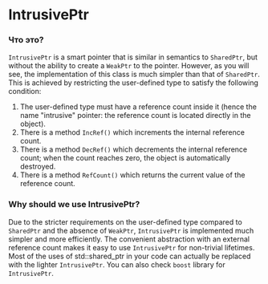 # IntrusivePtr

### Что это?
`IntrusivePtr` is a smart pointer that is similar in semantics to `SharedPtr`,
but without the ability to create a `WeakPtr` to the pointer. However, as you
will see, the implementation of this class is much simpler than that of `SharedPtr`.
This is achieved by restricting the user-defined type to satisfy the following condition:
1. The user-defined type must have a reference count inside it (hence the name "intrusive" pointer: the reference count is located directly in the object).
2. There is a method `IncRef()` which increments the internal reference count.
3. There is a method `DecRef()` which decrements the internal reference count; when the count reaches zero, the object is automatically destroyed.
4. There is a method `RefCount()` which returns the current value of the reference count.


### Why should we use IntrusivePtr?
Due to the stricter requirements on the user-defined type compared to `SharedPtr`
and the absence of `WeakPtr`, `IntrusivePtr` is implemented much simpler and 
more efficiently. The convenient abstraction with an external reference count 
makes it easy to use `IntrusivePtr` for non-trivial lifetimes. 
Most of the uses of std::shared_ptr in your code can actually be replaced with the lighter `IntrusivePtr`.
You can also check `boost` library for `IntrusivePtr`.